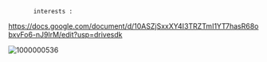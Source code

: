            interests : 
           
https://docs.google.com/document/d/10ASZjSxxXY4I3TRZTmI1YT7hasR68obxvFo6-nJ9lrM/edit?usp=drivesdk




![1000000536](https://github.com/user-attachments/assets/9b1ec5c7-65ff-4da4-ac8e-245fc2f73e59)

